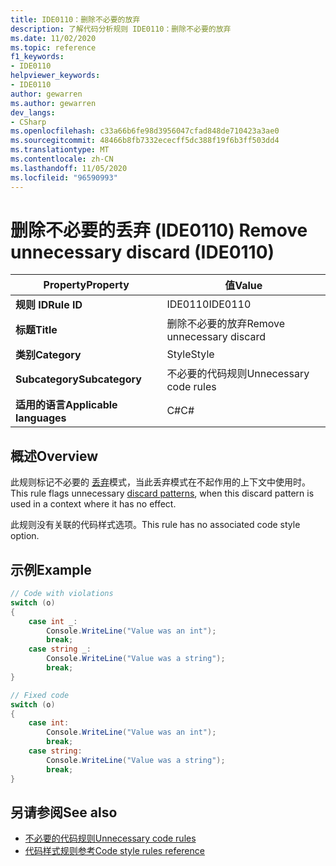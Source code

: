 ```yaml
---
title: IDE0110：删除不必要的放弃
description: 了解代码分析规则 IDE0110：删除不必要的放弃
ms.date: 11/02/2020
ms.topic: reference
f1_keywords:
- IDE0110
helpviewer_keywords:
- IDE0110
author: gewarren
ms.author: gewarren
dev_langs:
- CSharp
ms.openlocfilehash: c33a66b6fe98d3956047cfad848de710423a3ae0
ms.sourcegitcommit: 48466b8fb7332ececff5dc388f19f6b3ff503dd4
ms.translationtype: MT
ms.contentlocale: zh-CN
ms.lasthandoff: 11/05/2020
ms.locfileid: "96590993"
---
```

# <a name="remove-unnecessary-discard-ide0110"></a><span data-ttu-id="5b2de-103">删除不必要的丢弃 (IDE0110) </span><span class="sxs-lookup"><span data-stu-id="5b2de-103">Remove unnecessary discard (IDE0110)</span></span>

|<span data-ttu-id="5b2de-104">Property</span><span class="sxs-lookup"><span data-stu-id="5b2de-104">Property</span></span>|<span data-ttu-id="5b2de-105">值</span><span class="sxs-lookup"><span data-stu-id="5b2de-105">Value</span></span>|
|-|-|
| <span data-ttu-id="5b2de-106">**规则 ID**</span><span class="sxs-lookup"><span data-stu-id="5b2de-106">**Rule ID**</span></span> | <span data-ttu-id="5b2de-107">IDE0110</span><span class="sxs-lookup"><span data-stu-id="5b2de-107">IDE0110</span></span> |
| <span data-ttu-id="5b2de-108">**标题**</span><span class="sxs-lookup"><span data-stu-id="5b2de-108">**Title**</span></span> | <span data-ttu-id="5b2de-109">删除不必要的放弃</span><span class="sxs-lookup"><span data-stu-id="5b2de-109">Remove unnecessary discard</span></span> |
| <span data-ttu-id="5b2de-110">**类别**</span><span class="sxs-lookup"><span data-stu-id="5b2de-110">**Category**</span></span> | <span data-ttu-id="5b2de-111">Style</span><span class="sxs-lookup"><span data-stu-id="5b2de-111">Style</span></span> |
| <span data-ttu-id="5b2de-112">**Subcategory**</span><span class="sxs-lookup"><span data-stu-id="5b2de-112">**Subcategory**</span></span> | <span data-ttu-id="5b2de-113">不必要的代码规则</span><span class="sxs-lookup"><span data-stu-id="5b2de-113">Unnecessary code rules</span></span> |
| <span data-ttu-id="5b2de-114">**适用的语言**</span><span class="sxs-lookup"><span data-stu-id="5b2de-114">**Applicable languages**</span></span> | <span data-ttu-id="5b2de-115">C#</span><span class="sxs-lookup"><span data-stu-id="5b2de-115">C#</span></span> |

## <a name="overview"></a><span data-ttu-id="5b2de-116">概述</span><span class="sxs-lookup"><span data-stu-id="5b2de-116">Overview</span></span>

<span data-ttu-id="5b2de-117">此规则标记不必要的 [丢弃](../../../../_csharplang/proposals/csharp-8.0/patterns.md#discard-pattern)模式，当此丢弃模式在不起作用的上下文中使用时。</span><span class="sxs-lookup"><span data-stu-id="5b2de-117">This rule flags unnecessary [discard patterns](../../../../_csharplang/proposals/csharp-8.0/patterns.md#discard-pattern), when this discard pattern is used in a context where it has no effect.</span></span>

<span data-ttu-id="5b2de-118">此规则没有关联的代码样式选项。</span><span class="sxs-lookup"><span data-stu-id="5b2de-118">This rule has no associated code style option.</span></span>

## <a name="example"></a><span data-ttu-id="5b2de-119">示例</span><span class="sxs-lookup"><span data-stu-id="5b2de-119">Example</span></span>

```csharp
// Code with violations
switch (o)
{
    case int _:
        Console.WriteLine("Value was an int");
        break;
    case string _:
        Console.WriteLine("Value was a string");
        break;
}

// Fixed code
switch (o)
{
    case int:
        Console.WriteLine("Value was an int");
        break;
    case string:
        Console.WriteLine("Value was a string");
        break;
}
```

## <a name="see-also"></a><span data-ttu-id="5b2de-120">另请参阅</span><span class="sxs-lookup"><span data-stu-id="5b2de-120">See also</span></span>

- [<span data-ttu-id="5b2de-121">不必要的代码规则</span><span class="sxs-lookup"><span data-stu-id="5b2de-121">Unnecessary code rules</span></span>](unnecessary-code-rules.md)
- [<span data-ttu-id="5b2de-122">代码样式规则参考</span><span class="sxs-lookup"><span data-stu-id="5b2de-122">Code style rules reference</span></span>](index.md)

